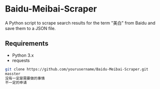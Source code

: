# Baidu-Meibai-Scraper

A Python script to scrape search results for the term "美白" from Baidu and save them to a JSON file.

## Requirements

- Python 3.x
- requests

```bash
git clone https://github.com/yourusername/Baidu-Meibai-Scraper.git
masster
没有一定是需要做的事情
不一定的申请
